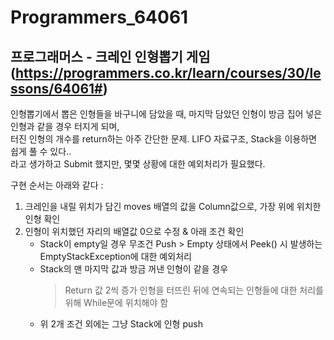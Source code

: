 # Programmers_64061
## 프로그래머스 - 크레인 인형뽑기 게임 (https://programmers.co.kr/learn/courses/30/lessons/64061#)
인형뽑기에서 뽑은 인형들을 바구니에 담았을 때, 마지막 담았던 인형이 방금 집어 넣은 인형과 같을 경우 터지게 되며,  
터진 인형의 개수를 return하는 아주 간단한 문제. LIFO 자료구조, Stack을 이용하면 쉽게 풀 수 있다..  
라고 생가하고 Submit 했지만, 몇몇 상황에 대한 예외처리가 필요했다.  

구현 순서는 아래와 같다 : 
1. 크레인을 내릴 위치가 담긴 moves 배열의 값을 Column값으로, 가장 위에 위치한 인형 확인
2. 인형이 위치했던 자리의 배열값 0으로 수정 & 아래 조건 확인
    - Stack이 empty일 경우 무조건 Push > Empty 상태에서 Peek() 시 발생하는 EmptyStackException에 대한 예외처리
    - Stack의 맨 마지막 값과 방금 꺼낸 인형이 같을 경우
      > Return 값 2씩 증가
      > 인형을 터뜨린 뒤에 연속되는 인형들에 대한 처리를 위해 While문에 위치해야 함  
    - 위 2개 조건 외에는 그냥 Stack에 인형 push
